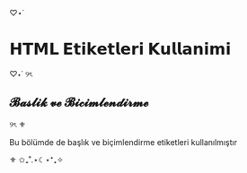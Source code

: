 ♡⋆˙ <h1>𝗛𝗧𝗠𝗟 𝗘𝘁𝗶𝗸𝗲𝘁𝗹𝗲𝗿𝗶 𝗞𝘂𝗹𝗹𝗮𝗻𝗶𝗺𝗶</h1> ♡⋆˙
୨ৎ <h2>𝓑𝓪𝓼𝓵𝓲𝓴 𝓿𝓮 𝓑𝓲𝓬𝓲𝓶𝓵𝓮𝓷𝓭𝓲𝓻𝓶𝓮</h2> ୨ৎ
⚜ <p>Bu bölümde de başlık ve biçimlendirme etiketleri kullanılmıştır</p> ⚜
✩₊˚.⋆☾⋆⁺₊✧
